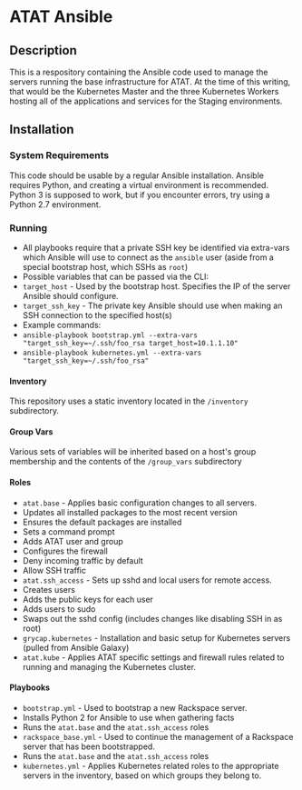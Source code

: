 # ATAT Ansible

## Description

This is a respository containing the Ansible code used to manage the servers
running the base infrastructure for ATAT. At the time of this writing, that would
be the Kubernetes Master and the three Kubernetes Workers hosting all of the
applications and services for the Staging environments.

## Installation

### System Requirements

This code should be usable by a regular Ansible installation. Ansible requires
Python, and creating a virtual environment is recommended. Python 3 is supposed
to work, but if you encounter errors, try using a Python 2.7 environment.

### Running
* All playbooks require that a private SSH key be identified via extra-vars which
  Ansible will use to connect as the `ansible` user (aside from a special
bootstrap host, which SSHs as `root`)
* Possible variables that can be passed via the CLI:
 * `target_host` - Used by the bootstrap host. Specifies the IP of the server
   Ansible should configure.
 * `target_ssh_key` - The private key Ansible should use when making an SSH
   connection to the specified host(s)
* Example commands:
 * `ansible-playbook bootstrap.yml --extra-vars "target_ssh_key=~/.ssh/foo_rsa
   target_host=10.1.1.10"`
 * `ansible-playbook kubernetes.yml --extra-vars "target_ssh_key=~/.ssh/foo_rsa"`

#### Inventory
This repository uses a static inventory located in the `/inventory` subdirectory.

#### Group Vars
Various sets of variables will be inherited based on a host's group membership
and the contents of the `/group_vars` subdirectory

#### Roles
* `atat.base` - Applies basic configuration changes to all servers.
 * Updates all installed packages to the most recent version
 * Ensures the default packages are installed
 * Sets a command prompt
 * Adds ATAT user and group
 * Configures the firewall
  * Deny incoming traffic by default
  * Allow SSH traffic
* `atat.ssh_access` - Sets up sshd and local users for remote access.
 * Creates users
 * Adds the public keys for each user
 * Adds users to sudo
 * Swaps out the sshd config (includes changes like disabling SSH in as root)
* `grycap.kubernetes` - Installation and basic setup for Kubernetes servers
  (pulled from Ansible Galaxy)
* `atat.kube` - Applies ATAT specific settings and firewall rules related to
  running and managing the Kubernetes cluster.

#### Playbooks
* `bootstrap.yml` - Used to bootstrap a new Rackspace server.
 * Installs Python 2 for Ansible to use when gathering facts
 * Runs the `atat.base` and the `atat.ssh_access` roles
* `rackspace_base.yml` - Used to continue the management of a Rackspace server
  that has been bootstrapped.
 * Runs the `atat.base` and the `atat.ssh_access` roles
* `kubernetes.yml` - Applies Kubernetes related roles to the appropriate servers
  in the inventory, based on which groups they belong to.
